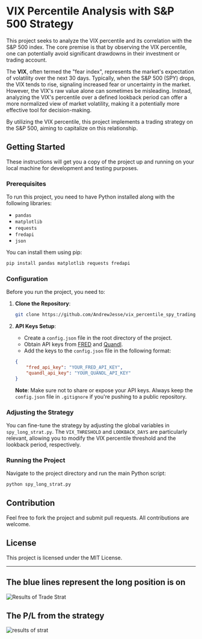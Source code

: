 # VIX Percentile Analysis with S&P 500 Strategy

This project seeks to analyze the VIX percentile and its correlation with the S&P 500 index. The core premise is that by observing the VIX percentile, one can potentially avoid significant drawdowns in their investment or trading account.

The **VIX**, often termed the "fear index", represents the market's expectation of volatility over the next 30 days. Typically, when the S&P 500 (SPY) drops, the VIX tends to rise, signaling increased fear or uncertainty in the market. However, the VIX's raw value alone can sometimes be misleading. Instead, analyzing the VIX's percentile over a defined lookback period can offer a more normalized view of market volatility, making it a potentially more effective tool for decision-making.

By utilizing the VIX percentile, this project implements a trading strategy on the S&P 500, aiming to capitalize on this relationship.

## Getting Started

These instructions will get you a copy of the project up and running on your local machine for development and testing purposes.

### Prerequisites

To run this project, you need to have Python installed along with the following libraries:
- `pandas`
- `matplotlib`
- `requests`
- `fredapi`
- `json`

You can install them using pip:
```bash
pip install pandas matplotlib requests fredapi
```

### Configuration

Before you run the project, you need to:

1. **Clone the Repository**: 
   ```bash
   git clone https://github.com/AndrewJesse/vix_percentile_spy_trading_strat
   ```
   
2. **API Keys Setup**:
   - Create a `config.json` file in the root directory of the project.
   - Obtain API keys from [FRED](https://fred.stlouisfed.org/) and [Quandl](https://www.quandl.com/).
   - Add the keys to the `config.json` file in the following format:
   ```json
   {
       "fred_api_key": "YOUR_FRED_API_KEY",
       "quandl_api_key": "YOUR_QUANDL_API_KEY"
   }
   ```
   **Note**: Make sure not to share or expose your API keys. Always keep the `config.json` file in `.gitignore` if you're pushing to a public repository.

### Adjusting the Strategy

You can fine-tune the strategy by adjusting the global variables in `spy_long_strat.py`. The `VIX_THRESHOLD` and `LOOKBACK_DAYS` are particularly relevant, allowing you to modify the VIX percentile threshold and the lookback period, respectively.

### Running the Project

Navigate to the project directory and run the main Python script:
```bash
python spy_long_strat.py
```

## Contribution

Feel free to fork the project and submit pull requests. All contributions are welcome.

## License

This project is licensed under the MIT License.

---
## The blue lines represent the long position is on
![Results of Trade Strat](https://github.com/AndrewJesse/vix_percentile_spy_trading_strat/assets/53543737/424787a4-0689-4723-b68a-1a93fb21d6d4)

## The P/L from the strategy
![results of strat](https://github.com/AndrewJesse/vix_percentile_spy_trading_strat/assets/53543737/411c8a3c-3889-4f00-b39d-bc297db24659)
